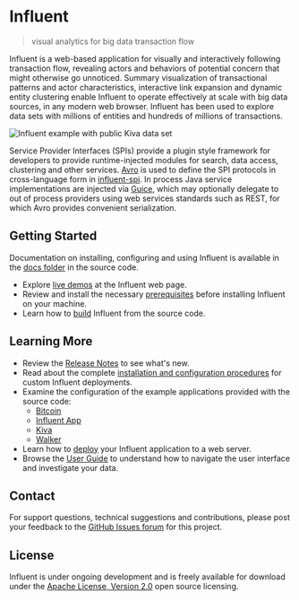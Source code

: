 # Influent #

> visual analytics for big data transaction flow

Influent is a web-based application for visually and interactively following transaction flow, revealing actors and behaviors of potential concern that might otherwise go unnoticed. Summary visualization of transactional patterns and actor characteristics, interactive link expansion and dynamic entity clustering enable Influent to operate effectively at scale with big data sources, in any modern web browser. Influent has been used to explore data sets with millions of entities and hundreds of millions of transactions.

![Influent example with public Kiva data set](https://raw.github.com/unchartedsoftware/wiki-assets/master/influent/influent-kiva.png)

Service Provider Interfaces (SPIs) provide a plugin style framework for developers to provide runtime-injected modules for search, data access, clustering and other services. [Avro](http://avro.apache.org/) is used to define the SPI protocols in cross-language form in [influent-spi](influent-spi/src/main/avro). In process Java service implementations are injected via [Guice](https://code.google.com/p/google-guice/), which may optionally delegate to out of process providers using web services standards such as REST, for which Avro provides convenient serialization.

## Getting Started ##

Documentation on installing, configuring and using Influent is available in the [docs folder](https://github.com/unchartedsoftware/influent/tree/master/docs/src/) in the source code.

- Explore [live demos](http://community.influent.org/demos/) at the Influent web page.
- Review and install the necessary [prerequisites](http://community.influent.org/community/developer-docs/how-to/installation/#prerequisites) before installing Influent on your machine.
- Learn how to [build](http://community.influent.org/community/developer-docs/how-to/installation/#install-source-code) Influent from the source code.

## Learning More ##

- Review the [Release Notes](https://github.com/unchartedsoftware/influent/blob/master/RELEASE_NOTES.md) to see what's new.
- Read about the complete [installation and configuration procedures](http://community.influent.org/community/developer-docs/how-to/installation/) for custom Influent deployments.
- Examine the configuration of the example applications provided with the source code:
	- [Bitcoin](https://github.com/unchartedsoftware/influent/tree/master/bitcoin/)
	- [Influent App](https://github.com/unchartedsoftware/influent/tree/master/influent-app/)
	- [Kiva](https://github.com/unchartedsoftware/influent/tree/master/kiva/)
	- [Walker](https://github.com/unchartedsoftware/influent/tree/master/walker/)
- Learn how to [deploy](http://community.influent.org/community/developer-docs/how-to/deployment/) your Influent application to a web server.
- Browse the [User Guide](http://community.influent.org/docs/user-guide/) to understand how to navigate the user interface and investigate your data.

## Contact ##

For support questions, technical suggestions and contributions, please post your feedback to the [GitHub Issues forum](https://github.com/unchartedsoftware/influent/issues) for this project.

## License ##

Influent is under ongoing development and is freely available for download under the [Apache License, Version 2.0](https://www.apache.org/licenses/LICENSE-2.0) open source licensing.